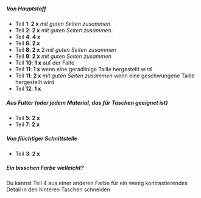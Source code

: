 ##### Von Hauptstoff

-   Teil **1**: **2 x** *mit guten Seiten zusammen*.
-   Teil **2**: **2 x** *mit guten Seiten zusammen*.
-   Teil **4**: **4 x**
-   Teil **6**: **2 x**
-   Teil **8**: **2 x** 2 *mit guten Seiten zusammen*
-   Teil **9**: **2 x** *mit guten Seiten zusammen*
-   Teil **10**: **1 x** auf der Falte
-   Teil **11**: **1 x** wenn eine geradlinige Taille hergestellt wird
-   Teil **11**: **2 x** *mit guten Seiten zusammen* wenn eine geschwungene Taille hergestellt wird
-   Teil **12**: **1 x**

##### Aus Futter (oder jedem Material, das für Taschen geeignet ist)

-   Teil **5**: **2 x**
-   Teil **7**: **2 x**

##### Von flüchtiger Schnittstelle

-   Teil **3**: **2 x**

<Tip>

##### Ein bisschen Farbe vielleicht?

Du kannst Teil 4 aus einer anderen Farbe für ein wenig kontrastierendes Detail in den hinteren Taschen schneiden

</Tip>
